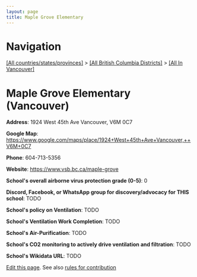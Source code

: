 ```yaml
---
layout: page
title: Maple Grove Elementary
---
```

# Navigation

[[All countries/states/provinces]](../../..) > [[All British Columbia Districts]](../..) > [[All In Vancouver]](..)

# Maple Grove Elementary (Vancouver)

**Address**: 1924 West 45th Ave Vancouver,  V6M 0C7

**Google Map**: <https://www.google.com/maps/place/1924+West+45th+Ave+Vancouver,++V6M+0C7>

**Phone**: 604-713-5356

**Website**: <https://www.vsb.bc.ca/maple-grove>

**School's overall airborne virus protection grade (0-5)**: 0

**Discord, Facebook, or WhatsApp group for discovery/advocacy for THIS school**: TODO

**School's policy on Ventilation**: TODO

**School's Ventilation Work Completion**: TODO

**School's Air-Purification**: TODO

**School's CO2 monitoring to actively drive ventilation and filtration**: TODO

**School's Wikidata URL**: TODO


[Edit this page](https://github.com/ventilate-schools/BC/edit/main/./Vancouver/Maple_Grove_Elementary.md). See also [rules for contribution](../../../contribution-rules/)